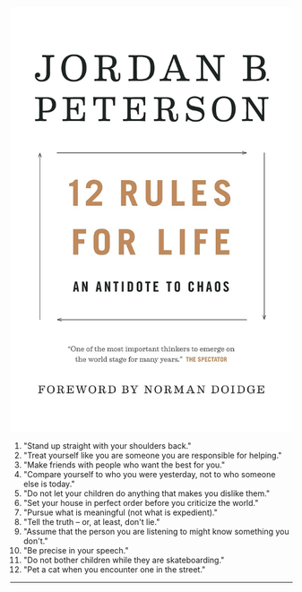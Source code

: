 

<p align="center">
  <img src="https://github.com/kantarcise/notebook/blob/master/Books/covers/12_Rules_for_Life_Front_Cover_(2018_first_edition).jpg" title="12 Rules For Life"/>
</p>

1) "Stand up straight with your shoulders back."
2) "Treat yourself like you are someone you are responsible for helping."
3) "Make friends with people who want the best for you."
4) "Compare yourself to who you were yesterday, not to who someone else is today."
5) "Do not let your children do anything that makes you dislike them."
6) "Set your house in perfect order before you criticize the world."
7) "Pursue what is meaningful (not what is expedient)."
8) "Tell the truth – or, at least, don't lie."
9) "Assume that the person you are listening to might know something you don't."
10) "Be precise in your speech."
11) "Do not bother children while they are skateboarding."
12) "Pet a cat when you encounter one in the street."



---------------------------------------------------------------------------------------------------------
